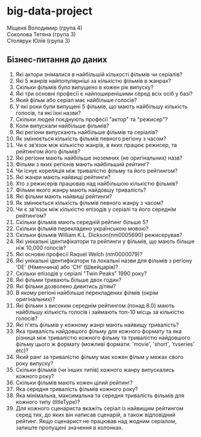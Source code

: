 # big-data-project
Міщеня Володимир (група 4)  
Соколова Тетяна (група 3)  
Столярук Юлія (група 3)   
## Бізнес-питання до даних
1. Які актори знімалися в найбільшій кількості фільмів чи серіалів?  
2. Які 5 жанрів найпопулярніші за кількістю фільмів в жанрах?
3. Скільки фільмів було випущено в кожен рік випуску?
4. Які три основні професії є найпоширенішими серед всіх осіб у базі?
5. Який фільм або серіал має найбільше голосів?
6. У які роки були випущені 5 фільмів, що мають найбільшу кількість голосів, та які їхні назви?
7. Скільки людей поєднують професії "актор" та "режисер"?
8. Коли випускали найбільше фільмів?
9. Які регіони випускають найбільше фільмів та серіалів?
10. Як змінюється кількість фільмів певного регіону з часом?
11. Чи є зв’язок між кількістю жанрів, в яких працює режисер, та рейтингом його фільмів?
12. Які регіони мають найбільше іноземних (не оригінальних) назв?
13. Фільми з яких регіонів мають найбільший рейтинг? 
14. Чи існує кореляція між тривалістю фільму та його рейтингом?
15. Які жанри мають найвищі рейтинги?
16. Хто з режисерів працював над найбільшою кількістю фільмів?
17. Фільми якого жанру мають найдовшу тривалість?
18. Які фільми мають найвищі рейтинги?
19. Як змінюється кількість фільмів певного жанру з часом?
20. Чи є зв'язок між кількістю епізодів у серіалі та його середнім рейтингом?
21. Скільки фільмів мають cередній рейтинг більше 5?
22. Скільки фільмів перекладено українською мовою?
23. Cкільки фільмів William K.L. Dickson(nm0005690) режисерував?
24. Які унікальні ідентифікатори та рейтинги у фільмів, що мають більше ніж 10,000 голосів?
25. Які основні професії Raquel Welch (nm0000079)?
26. Які унікальні ідентифікатори та локальні назви для фільмів з регіону 'DE' (Німеччина) або 'CH' (Швейцарія)?
27. Скільки епізодів у серіалі "Twin Peaks" 1990 року?
28. Які фільми тривають більше двох годин?
29. Які фільми дозволено дивитись дітям? 
30. В якому регіоні найбільше перекладених філмів (окрім оригінальних)?
31. Які фільми з високим середнім рейтингом (понад 8.0) мають найбільшу кількість голосів і займають топ-10 місць за кількістю голосів?
32. Які п'ять фільмів у кожному жанрі мають найвищу тривалість?
33. Яка тривалість найдовшого фільму для кожного формату та яка різниця між тривалістю кожного фільму та тривалістю найдовшого фільму цього ж формату (можливі формати: 'movie', 'short', 'tvseries' etc)?
34. Який ранг за тривалістю фільму має кожен фільм у межах свого року випуску?
35. Скільки фільмів (чи інших типів) кожного жанру випускались кожного року?
36. Скільки фільмів мають кожен цілий рейтинг?
37. Яка середня тривалість фільмів кожного року?
38. Яка мінімальна, максимальна та середня тривалість фільмів для кожного типу (titleType)?
39. Для кожного сценариста вкажіть серіал із найвищим рейтингом серед тих, до яких він написав сценарій, а також відповідний рейтинг. Якщо сценарист не працював над жодним серіалом, залиште пропущені значення в колонках.